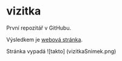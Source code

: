 # vizitka

První repozitář v GitHubu.

Výsledkem je [webová stránka](https://juzovapif.github.io/vizitka/).

Stránka vypadá ![takto]
(vizitkaSnimek.png)
